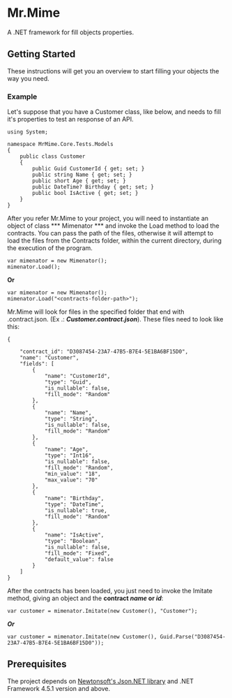 # Mr.Mime

A .NET framework for fill objects properties.

## Getting Started

These instructions will get you an overview to start filling your objects the way you need.

### Example

Let's suppose that you have a Customer class, like below, and needs to fill it's properties to test an response of an API. 
```
using System;

namespace MrMime.Core.Tests.Models
{
    public class Customer
    {
        public Guid CustomerId { get; set; }
        public string Name { get; set; }
        public short Age { get; set; }
        public DateTime? Birthday { get; set; }
        public bool IsActive { get; set; }
    }
}
```

After you refer Mr.Mime to your project, you will need to instantiate an object of class *** Mimenator *** and invoke the Load method to load the contracts. You can pass the path of the files, otherwise it will attempt to load the files from the Contracts folder, within the current directory, during the execution of the program.
```
var mimenator = new Mimenator();
mimenator.Load();
```
**Or**
```
var mimenator = new Mimenator();
mimenator.Load("<contracts-folder-path>");
```
Mr.Mime will look for files in the specified folder that end with .contract.json. (Ex .: ***Customer.contract.json***).
These files need to look like this:
```
{

    "contract_id": "D3087454-23A7-47B5-B7E4-5E1BA6BF15D0",
    "name": "Customer",
    "fields": [
        {
            "name": "CustomerId",
            "type": "Guid",
            "is_nullable": false,
            "fill_mode": "Random"
        },
        {
            "name": "Name",
            "type": "String",
            "is_nullable": false,
            "fill_mode": "Random"
        },
        {
            "name": "Age",
            "type": "Int16",
            "is_nullable": false,
            "fill_mode": "Random",
            "min_value": "18",
            "max_value": "70"
        },
        {
            "name": "Birthday",
            "type": "DateTime",
            "is_nullable": true,
            "fill_mode": "Random"
        },
        {
            "name": "IsActive",
            "type": "Boolean",
            "is_nullable": false,
            "fill_mode": "Fixed",
            "default_value": false
        }
    ]
}
```
After the contracts has been loaded, you just need to invoke the Imitate method, giving an object and the **contract *name* or *id***:
```
var customer = mimenator.Imitate(new Customer(), "Customer");
```
***Or***
```
var customer = mimenator.Imitate(new Customer(), Guid.Parse("D3087454-23A7-47B5-B7E4-5E1BA6BF15D0"));
```


## Prerequisites

The project depends on [Newtonsoft's Json.NET library](https://www.newtonsoft.com/json) and .NET Framework 4.5.1 version and above. 
